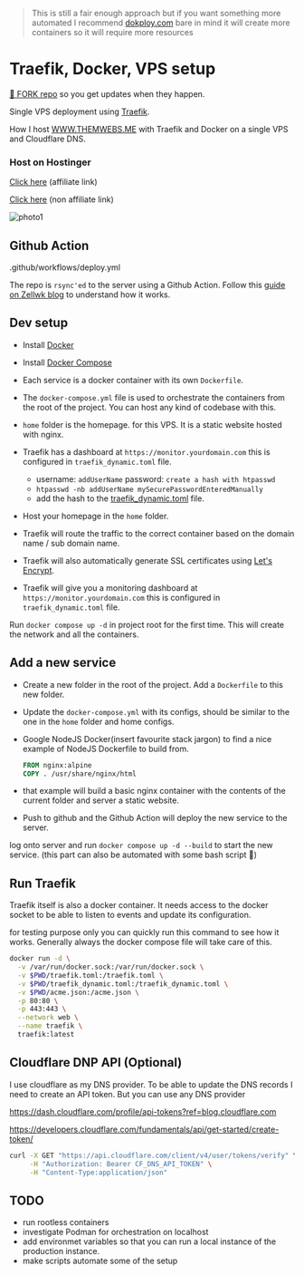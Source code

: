 > This is still a fair enough approach but if you want something more automated I recommend [dokploy.com](https://dokploy.com) bare in mind it will create more containers so it will require more resources 

# Traefik, Docker, VPS setup

[🍴 FORK repo](https://github.com/mannuelf/them-webs-vps/fork) so you get updates when they happen.

Single VPS deployment using [Traefik](https://traefik.io/traefik/).

How I host [WWW.THEMWEBS.ME](https://www.themwebs.me/) with Traefik and Docker on a single VPS and Cloudflare DNS.

### Host on Hostinger 

[Click here](https://hostinger.com?REFERRALCODE=EJ7MANNUEKQI) (affiliate link)

[Click here](https://hostinger.com) (non affiliate link)

![photo1](https://res.cloudinary.com/mannuel/image/upload/v1698482073/mfcom/treafik-flow.png)

## Github Action

.github/workflows/deploy.yml

The repo is `rsync'ed` to the server using a Github Action.
Follow this [guide on Zellwk blog](https://zellwk.com/blog/github-actions-deploy) to understand how it works.

## Dev setup

- Install [Docker](https://docs.docker.com/get-docker/)
- Install [Docker Compose](https://docs.docker.com/compose/install/)

- Each service is a docker container with its own `Dockerfile`.
- The `docker-compose.yml` file is used to orchestrate the containers from the root of the project. You can host any kind of codebase with this.
- `home` folder is the homepage. for this VPS. It is a static website hosted with nginx.
- Traefik has a dashboard at `https://monitor.yourdomain.com` this is configured in `traefik_dynamic.toml` file.
  - username: `addUserName` password: `create a hash with htpasswd`
  - `htpasswd -nb addUserName mySecurePasswordEnteredManually`
  - add the hash to the [traefik_dynamic.toml](./traefik_dynamic.toml) file.
- Host your homepage in the `home` folder.
- Traefik will route the traffic to the correct container based on the domain name / sub domain name.
- Traefik will also automatically generate SSL certificates using [Let's Encrypt](https://letsencrypt.org/).
- Traefik will give you a monitoring dashboard at `https://monitor.yourdomain.com` this is configured in `traefik_dynamic.toml` file.

Run `docker compose up -d` in project root for the first time. This will create the network and all the containers.

## Add a new service

- Create a new folder in the root of the project. Add a `Dockerfile` to this new folder.
- Update the `docker-compose.yml` with its configs, should be similar to the one in the `home` folder and home configs.
- Google NodeJS Docker(insert favourite stack jargon) to find a nice example of NodeJS Dockerfile to build from.
  
  ```dockerfile
  FROM nginx:alpine
  COPY . /usr/share/nginx/html
  ```
  
- that example will build a basic nginx container with the contents of the current folder and server a static website.
- Push to github and the Github Action will deploy the new service to the server.

log onto server and run `docker compose up -d --build` to start the new service. (this part can also be automated with some bash script 🥸)

## Run Traefik

Traefik itself is also a docker container. It needs access to the docker socket to be able to listen to events and update its configuration.

for testing purpose only you can quickly run this command to see how it works. Generally always the docker compose  file will take care of this.

```bash
docker run -d \
  -v /var/run/docker.sock:/var/run/docker.sock \
  -v $PWD/traefik.toml:/traefik.toml \
  -v $PWD/traefik_dynamic.toml:/traefik_dynamic.toml \
  -v $PWD/acme.json:/acme.json \
  -p 80:80 \
  -p 443:443 \
  --network web \
  --name traefik \
  traefik:latest
```

## Cloudflare DNP API (Optional)

I use cloudflare as my DNS provider. To be able to update the DNS records I need to create an API token. But you can use any DNS provider

<https://dash.cloudflare.com/profile/api-tokens?ref=blog.cloudflare.com>

<https://developers.cloudflare.com/fundamentals/api/get-started/create-token/>

```bash
curl -X GET "https://api.cloudflare.com/client/v4/user/tokens/verify" \
     -H "Authorization: Bearer CF_DNS_API_TOKEN" \
     -H "Content-Type:application/json"
```

## TODO

- run rootless containers
- investigate Podman for orchestration on localhost
- add environmet variables so that you can run a local instance of the production instance.
- make scripts automate some of the setup
